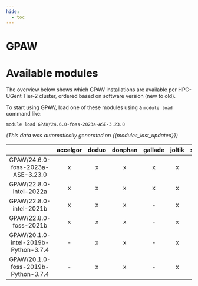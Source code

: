 ```yaml
---
hide:
  - toc
---
```


GPAW
====

# Available modules


The overview below shows which GPAW installations are available per HPC-UGent Tier-2 cluster, ordered based on software version (new to old).

To start using GPAW, load one of these modules using a `module load` command like:

```shell
module load GPAW/24.6.0-foss-2023a-ASE-3.23.0
```

*(This data was automatically generated on {{modules_last_updated}})*  

| |accelgor|doduo|donphan|gallade|joltik|shinx|skitty|
| :---: | :---: | :---: | :---: | :---: | :---: | :---: | :---: |
|GPAW/24.6.0-foss-2023a-ASE-3.23.0|x|x|x|x|x|x|x|
|GPAW/22.8.0-intel-2022a|x|x|x|x|x|-|-|
|GPAW/22.8.0-intel-2021b|x|x|x|-|x|-|-|
|GPAW/22.8.0-foss-2021b|x|x|x|-|x|-|-|
|GPAW/20.1.0-intel-2019b-Python-3.7.4|-|x|x|-|x|-|-|
|GPAW/20.1.0-foss-2019b-Python-3.7.4|-|x|x|-|x|-|-|
